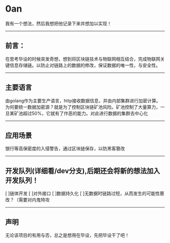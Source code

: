# 0an
我有一个想法，然后我想把他记录下来并想加以实现！

---

## 前言：
在思考毕设的时候突发奇想，想到将区块链技术与物联网相互结合，完成物联网关键信息存储链。以防止对链路上的数据的修改，保证数据的唯一性，与安全性。

---

## 主要语言
由golang作为主要生产语言，http接收数据信息，并由内部集群进行加密计算。为何要统一数据加密源？就是为了控制区块链矿池风险。矿池控制了大量算力，一旦某矿池超过50%，它就有了作恶的能力。对此进行数据的集群去中心化

---
## 应用场景
银行等高保密度的入侵警告，通过区块链保存，以防黑客篡改

---

## 开发队列(详细看/dev分支),后期还会将新的想法加入开发队列！
[ ]链体开发
[ ]对外接口
[ ]数据持久化
[ ]无数据时链路过短，从而发生的可能性篡改？（需要对内鬼特攻

---

## 声明
无论该项目的有用与否，总之是想用在毕设，先把毕设干了吧！
